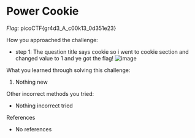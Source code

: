 # Power Cookie

*Flag:* picoCTF{gr4d3_A_c00k13_0d351e23}

How you approached the challenge:

- step 1: The question title says cookie so i went to cookie section and changed value to 1 and ye got the flag!
![image](https://github.com/user-attachments/assets/61d61d9f-b0bd-4a7d-8246-fe8131d5adaa)

What you learned through solving this challenge:

1. Nothing new

Other incorrect methods you tried:

- Nothing incorrect tried

References

- No references
